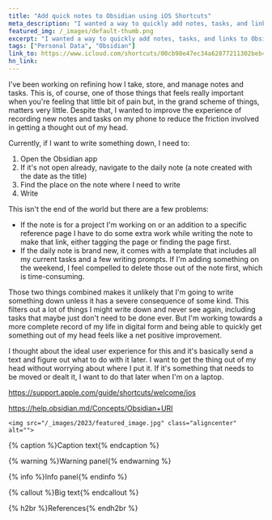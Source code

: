```yaml
---
title: "Add quick notes to Obsidian using iOS Shortcuts"
meta_description: "I wanted a way to quickly add notes, tasks, and links to Obsidian. I found an (almost) perfect solution using Shortcuts in iOS."
featured_img: /_images/default-thumb.png
excerpt: "I wanted a way to quickly add notes, tasks, and links to Obsidian. I found an (almost) perfect solution using Shortcuts in iOS."
tags: ["Personal Data", "Obsidian"]
link_to: https://www.icloud.com/shortcuts/00cb98e47ec34a62877211302beb4301
hn_link:
---
```


I've been working on refining how I take, store, and manage notes and tasks. This is, of course, one of those things that feels really important when you're feeling that little bit of pain but, in the grand scheme of things, matters very little. Despite that, I wanted to improve the experience of recording new notes and tasks on my phone to reduce the friction involved in getting a thought out of my head.

Currently, if I want to write something down, I need to:

1. Open the Obsidian app
2. If it's not open already, navigate to the daily note (a note created with the date as the title)
3. Find the place on the note where I need to write
4. Write

This isn't the end of the world but there are a few problems:

- If the note is for a project I'm working on or an addition to a specific reference page I have to do some extra work while writing the note to make that link, either tagging the page or finding the page first.
- If the daily note is brand new, it comes with a template that includes all my current tasks and a few writing prompts. If I'm adding something on the weekend, I feel compelled to delete those out of the note first, which is time-consuming.

Those two things combined makes it unlikely that I'm going to write something down unless it has a severe consequence of some kind. This filters out a lot of things I might write down and never see again, including tasks that maybe just don't need to be done ever. But I'm working towards a more complete record of my life in digital form and being able to quickly get something out of my head feels like a net positive improvement. 

I thought about the ideal user experience for this and it's basically send a text and figure out what to do with it later. I want to get the thing out of my head without worrying about where I put it. If it's something that needs to be moved or dealt it, I want to do that later when I'm on a laptop.

https://support.apple.com/guide/shortcuts/welcome/ios

https://help.obsidian.md/Concepts/Obsidian+URI

`<img src="/_images/2023/featured_image.jpg" class="aligncenter" alt="">`

{% caption %}Caption text{% endcaption %}

{% warning %}Warning panel{% endwarning %}

{% info %}Info panel{% endinfo %}

{% callout %}Big text{% endcallout %}

{% h2br %}References{% endh2br %}
